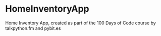 # HomeInventoryApp
Home Inventory App, created as part of the 100 Days of Code course by talkpython.fm and pybit.es
